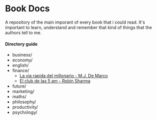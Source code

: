# Book Docs

A repository of the main imporant of every book that i could read. It's important to learn, understand and remember that kind of things that the authors tell to me.

#### Directory guide

- business/
- economy/
- english/
- finance/
  - [La via rapida del millonario - M.J. De Marco](finance/la-via-rapida-del-millonario.md)
  - [El club de las 5 am - Robin Sharma](productivity\el-club-de-las-5-am.md)
- future/
- marketing/
- maths/
- philosophy/
- productivity/
- psychology/
